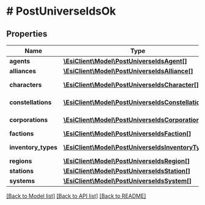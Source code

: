 # # PostUniverseIdsOk

## Properties

Name | Type | Description | Notes
------------ | ------------- | ------------- | -------------
**agents** | [**\EsiClient\Model\PostUniverseIdsAgent[]**](PostUniverseIdsAgent.md) | agents array | [optional]
**alliances** | [**\EsiClient\Model\PostUniverseIdsAlliance[]**](PostUniverseIdsAlliance.md) | alliances array | [optional]
**characters** | [**\EsiClient\Model\PostUniverseIdsCharacter[]**](PostUniverseIdsCharacter.md) | characters array | [optional]
**constellations** | [**\EsiClient\Model\PostUniverseIdsConstellation[]**](PostUniverseIdsConstellation.md) | constellations array | [optional]
**corporations** | [**\EsiClient\Model\PostUniverseIdsCorporation[]**](PostUniverseIdsCorporation.md) | corporations array | [optional]
**factions** | [**\EsiClient\Model\PostUniverseIdsFaction[]**](PostUniverseIdsFaction.md) | factions array | [optional]
**inventory_types** | [**\EsiClient\Model\PostUniverseIdsInventoryType[]**](PostUniverseIdsInventoryType.md) | inventory_types array | [optional]
**regions** | [**\EsiClient\Model\PostUniverseIdsRegion[]**](PostUniverseIdsRegion.md) | regions array | [optional]
**stations** | [**\EsiClient\Model\PostUniverseIdsStation[]**](PostUniverseIdsStation.md) | stations array | [optional]
**systems** | [**\EsiClient\Model\PostUniverseIdsSystem[]**](PostUniverseIdsSystem.md) | systems array | [optional]

[[Back to Model list]](../../README.md#models) [[Back to API list]](../../README.md#endpoints) [[Back to README]](../../README.md)
